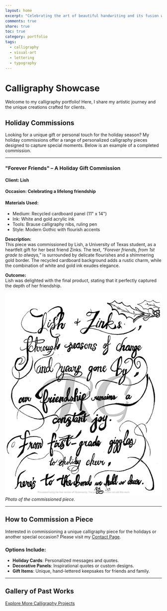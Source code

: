 ```yaml
---  
layout: home  
excerpt: "Celebrating the art of beautiful handwriting and its fusion with personal expression."  
comments: true  
share: true  
toc: true  
category: portfolio  
tags:  
  - calligraphy  
  - visual-art  
  - lettering  
  - typography  
---  
```

<link rel="stylesheet" href="/assets/css/calligraphy.css">

# Calligraphy Showcase

Welcome to my calligraphy portfolio! Here, I share my artistic journey and the unique creations crafted for clients. 

## Holiday Commissions

Looking for a unique gift or personal touch for the holiday season? My holiday commissions offer a range of personalized calligraphy pieces designed to capture special moments. Below is an example of a completed commission.

---

### **"Forever Friends" – A Holiday Gift Commission**

#### Client: Lish  
#### Occasion: Celebrating a lifelong friendship  
#### Materials Used:
- Medium: Recycled cardboard panel (11" x 14")
- Ink: White and gold acrylic ink  
- Tools: Brause calligraphy nibs, ruling pen  
- Style: Modern Gothic with flourish accents  

**Description:**  
This piece was commissioned by Lish, a University of Texas student, as a heartfelt gift for her best friend Zinks. The text, *"Forever friends, from 1st grade to always,"* is surrounded by delicate flourishes and a shimmering gold border. The recycled cardboard background adds a rustic charm, while the combination of white and gold ink exudes elegance.  

**Outcome:**  
Lish was delighted with the final product, stating that it perfectly captured the depth of her friendship.  

![Forever Friends Calligraphy](assets/images/forever_friends_calligraphy.png)  
*Photo of the commissioned piece.*

---

## How to Commission a Piece

Interested in commissioning a unique calligraphy piece for the holidays or another special occasion? Please visit my [Contact Page](./contact.md).

### Options Include:
- **Holiday Cards**: Personalized messages and quotes.  
- **Decorative Panels**: Inspirational quotes or custom designs.  
- **Gift Items**: Unique, hand-lettered keepsakes for friends and family.

---

## Gallery of Past Works

[Explore More Calligraphy Projects](./gallery.md)

